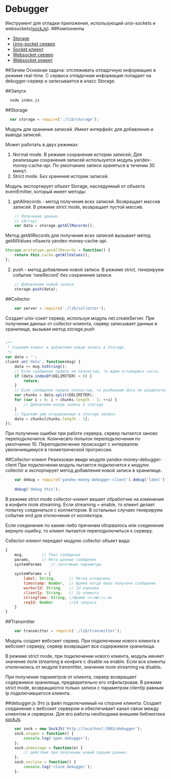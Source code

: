 # Debugger
Инструмент для отладки приложения, использующий unix-sockets и websockets([sockJs](http://sockjs.org)).
##Компоненты
* [Storage](#storage)
* [Unix-socket сервер](#unix-socket-сервер)
* [Socket клиент](#socket-клиент)
* [Websocket сервер](#websocket-сервер)
* [Websocket клиент](#websocket-клиент)

##Зачем
Основная задача: отслеживать отладочную информацию в режиме real-time.
С сервиса отладочная информация попадает на debugger-сервер и записывается в класс Storage.


##Запуск
``` bash
  node index.js
```


##Storage
``` js
  var storage = require('./lib/storage');
```
Модуль для хранения записей. Имеет интерфейс для добавления и вывода записей.

Может работать в двух режимах: 
1. Normal mode. В режиме сохранения истории записей; Для реализации сохранения записей используется модуль yandex-money-cache-api.
По умолчанию записи храняться в течении 30 минут.
2. Strict mode. Без хранения истории записей.



Модуль экспортирует объект Storage, наследуемый от объекта eventEmitter, который имеет методы:
1. getAllrecords - метод получения всех записей. Возвращает массив записей. В режиме strict mode, возвращает пустой массив.

``` js
    // Получение данных.
    // {Array}
    var data = storage.getAllRecords(); 
```

Метод getAllRecords для получения всех записей вызывает метод getAllValues объекта yandex-money-cache-api.

``` js
Storage.prototype.getAllRecords = function() {
	return this.cache.getAllValues();
};
```


2. push - метод добавления новой записи. В режиме strict, генерируем событие 'newRecord' без сохранения записи.

``` js
    // Добавление новой записи.
    storage.push(data);
```

##Collector


``` js
    var server = require('./lib/collector');
```
Создает unix-сокет сервер, используя модуль net.createServer. При получении данных от collector-клиента, сервер записывает данные в хранилище, вызывая метод storage.push

``` js

/**
 * Слушаем клиент и добавляем новую запись в Storage.
 */
var data = '';
client.on('data', function(msg) {
	data += msg.toString();
	// Если сообщение пришло не полностью, то ждем оставшуюся часть.
	if (data.indexOf(DELIMITER) < 0) {
		return;
	}
	// Если сообщение пришло полностью, то разбиваем data по разделителю и добавляем в storage.
	var chunks = data.split(DELIMITER);
	for (var i = 0; i < chunks.length - 1; ++i) {
		// Добавляем новую запись в storage
	}
	// Удаляем уже отправленные в storage записи.
	data = chunks[chunks.length - 1];
});

```
При получении ошибки при работе сервера, сервер пытается заново переподключится. Количесвто попыток переподключения по умолчанию 10.
Переподключение происходит с интервалом увеличиещимуся в геометрической прогрессии.



##Collector-клиент
Реализован ввиде модуля yandex-money-debugger-client
При подключении модуль пытается подключится к модулю collector и экспортирует метод добавления новой записи в хранилище.
``` js
    var debug = require('yandex-money-debugger-client').debug('label');
    
    debug('debug this');
```
В режиме strict mode collector-клиент вешает обработчик на изменения в конфиге поля streaming.
Если streaming = enable, то клиент делает попытку соедениться с коллектором.
В остальных случаях генерируем событие end для отключения от коллектора.

Если соединение по каким-либо причинам оборвалось или соединение вернуло ошибку, то клиент пытается переподключиться к серверу.

Collector-клиент передает модулю collector объект вида:
``` js
{
	msg, 		// Текс сообщения 
	params, 	// Мета-данные сообщения
	systemParams 	// сисетмные параметры
	
	systemParams = {
		label: String,		// Метка отладчика
		timestamp: Number,	// Время когда было получено сообщение
		workerId: String,	// Id воркера
		clientIp: String,	// Ip клиента
		stringTime: String,	//Время чч:мм:сс.мс
		reqId: Number		//Id запроса
	}
}
```


##Transmitter
``` js
    var transmitter = require('./lib/transmitter');
```

Модуль создает вебсокет сервер.
При подключении нового клиента к вебсокет серверу, сервер возвращает все содержимое хранилища.

В режиме strict mode, при подключении нового клиента, модуль меняет значение поля streaming в конфиге с disable на enable.
Если все клиенты отключились от модуля transmitter, значение поля streaming на disable.

При получении параметров от клиента, сервер возвращает содержимое хранилища, предварительно его отфильтровав.
В режиме strict mode, возвращаются только записи с параметром clientIp равным ip подключившегося клиента.


##debugger.js
Это js файл подключаемый на стороне клиента. Создает соединение с вебсокет сервером и обеспечивает канал связи между клиентом и сервером.
Для его работы необходима внешняя библиотека [sockJs](http://sockjs.org).


``` js
    var sock = new SockJS('http://localhost:3001/debugger');
    sock.onopen = function() {
        console.log('open debugger');
    };
    sock.onmessage = function(e) {
        // действия при получении новый порции данных.
    };
    sock.onclose = function() {
        console.log('close debugger');
    };
```
